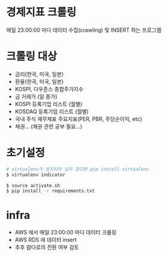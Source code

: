 # 경제지표 크롤링

매일 23:00:00 마다 데이터 수집(crawling) 및 INSERT 하는 프로그램  

# 크롤링 대상

- 금리(한국, 미국, 일본)
- 환율(한국, 미국, 일본)
- KOSPI, 다우존스 종합주가지수
- 금 거래가 (일 종가)
- KOSPI 등록기업 리스트 (월별)
- KOSDAQ 등록기업 리스트 (월별)
- 국내 주식 재무제표 주요지표(PER, PBR, 주당순이익, etc) 
- 채권... (채권 관련 공부 필요...)



# 초기설정

```bash
# virtualenv가 설치되어 있지 않다면 pip install virtualenv
$ virtualenv indicator

$ source activate.sh
$ pip install -r requirements.txt
```



# infra 

- AWS 에서 매일 23:00:00 마다 데이터 크롤링
- AWS RDS 에 데이터 insert
- 추후 람다로의 전환 여부 검토
